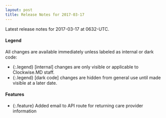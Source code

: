 ```yaml
---
layout: post
title: Release Notes for 2017-03-17
---
```


Latest release notes for 2017-03-17 at 0632-UTC.

<div class='legend' markdown='1'>

#### Legend

All changes are available immediately unless labeled as internal or dark code:

- {:.legend} [internal] changes are only visible or applicable to Clockwise.MD staff.
- {:.legend} [dark code] changes are hidden from general use until made visible at a later date.

</div>

<div class='features' markdown='1'>

#### Features

- {:.feature} Added email to API route for returning care provider information

</div>

